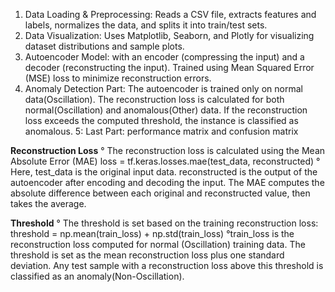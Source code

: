 1. Data Loading & Preprocessing: Reads a CSV file, extracts features and labels, normalizes the data, and splits it into train/test sets.
2. Data Visualization: Uses Matplotlib, Seaborn, and Plotly for visualizing dataset distributions and sample plots.
3. Autoencoder Model:  with an encoder (compressing the input) and a decoder (reconstructing the input). Trained using Mean Squared Error (MSE) loss to minimize reconstruction errors. 
4. Anomaly Detection Part: The autoencoder is trained only on normal data(Oscillation). The reconstruction loss is calculated for both normal(Oscillation) and anomalous(Other) data. If the reconstruction loss exceeds the computed threshold, the instance is classified as anomalous.
5: Last Part: performance matrix and confusion matrix


**Reconstruction Loss**
° The reconstruction loss is calculated using the Mean Absolute Error (MAE)
               loss = tf.keras.losses.mae(test_data, reconstructed)
° Here, test_data is the original input data. reconstructed is the output of the autoencoder after encoding and decoding the input. The MAE computes the absolute difference between each original and reconstructed value, then takes the average.

**Threshold**
° The threshold is set based on the training reconstruction loss:
                threshold = np.mean(train_loss) + np.std(train_loss)
°train_loss is the reconstruction loss computed for normal (Oscillation) training data. The threshold is set as the mean reconstruction loss plus one standard deviation. Any test sample with a reconstruction loss above this threshold is classified as an anomaly(Non-Oscillation).
